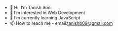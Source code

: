 - 👋 Hi, I’m Tanish Soni
- 👀 I’m interested in Web Development
- 🌱 I’m currently learning JavaScript
- 📫 How to reach me - email:tanishb09@gmail.com

<!---
iamtanishsoni/iamtanishsoni is a ✨ special ✨ repository because its `README.md` (this file) appears on your GitHub profile.
You can click the Preview link to take a look at your changes.
--->
